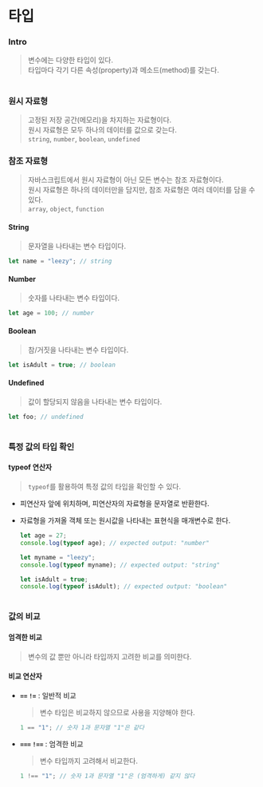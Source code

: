 # 타입

### Intro

> 변수에는 다양한 타입이 있다.  
> 타입마다 각기 다른 속성(property)과 메소드(method)를 갖는다.

#

### 원시 자료형

> 고정된 저장 공간(메모리)을 차지하는 자료형이다.  
> 원시 자료형은 모두 하나의 데이터를 값으로 갖는다.  
> `string`, `number`, `boolean`, `undefined`

### 참조 자료형

> 자바스크립트에서 원시 자료형이 아닌 모든 변수는 참조 자료형이다.  
> 원시 자료형은 하나의 데이터만을 담지만, 참조 자료형은 여러 데이터를 담을 수 있다.  
> `array`, `object`, `function`

#### String

> 문자열을 나타내는 변수 타입이다.

```js
let name = "leezy"; // string
```

#### Number

> 숫자를 나타내는 변수 타입이다.

```js
let age = 100; // number
```

#### Boolean

> 참/거짓을 나타내는 변수 타입이다.

```js
let isAdult = true; // boolean
```

#### Undefined

> 값이 할당되지 않음을 나타내는 변수 타입이다.

```js
let foo; // undefined
```

#

### 특정 값의 타입 확인

#### typeof 연산자

> `typeof`를 활용하여 특정 값의 타입을 확인할 수 있다.

- 피연산자 앞에 위치하며, 피연산자의 자료형을 문자열로 반환한다.
- 자료형을 가져올 객체 또는 원시값을 나타내는 표현식을 매개변수로 한다.

  ```js
  let age = 27;
  console.log(typeof age); // expected output: "number"

  let myname = "leezy";
  console.log(typeof myname); // expected output: "string"

  let isAdult = true;
  console.log(typeof isAdult); // expected output: "boolean"
  ```

#

### 값의 비교

#### 엄격한 비교

> 변수의 값 뿐만 아니라 타입까지 고려한 비교를 의미한다.

#### 비교 연산자

- **`==` `!=`** : 일반적 비교

  > 변수 타입은 비교하지 않으므로 사용을 지양해야 한다.

  ```js
  1 == "1"; // 숫자 1과 문자열 "1"은 같다
  ```

- **`===` `!==`** : 엄격한 비교

  > 변수 타입까지 고려해서 비교한다.

  ```js
  1 !== "1"; // 숫자 1과 문자열 "1"은 (엄격하게) 같지 않다
  ```
